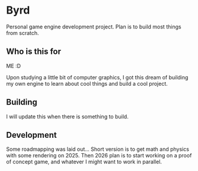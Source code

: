 
# Byrd

Personal game engine development project. Plan is to build most things from scratch.

## Who is this for

ME :D

Upon studying a little bit of computer graphics, I got this dream of building my own engine to learn about cool things and build a cool project.

## Building

I will update this when there is something to build.

## Development

Some roadmapping was laid out... Short version is to get math and physics with some rendering on 2025. 
Then 2026 plan is to start working on a proof of concept game, and whatever I might want to work in parallel.

